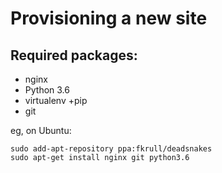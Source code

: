 Provisioning a new site
=======================


## Required packages:


* nginx
* Python 3.6
* virtualenv +pip
* git


eg, on Ubuntu:

	sudo add-apt-repository ppa:fkrull/deadsnakes
	sudo apt-get install nginx git python3.6
